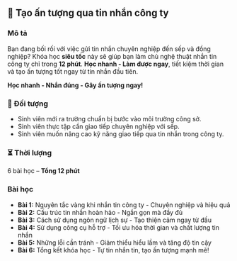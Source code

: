 ## 📌 Tạo ấn tượng qua tin nhắn công ty

### Mô tả
Bạn đang bối rối với việc gửi tin nhắn chuyên nghiệp đến sếp và đồng nghiệp? Khóa học **siêu tốc** này sẽ giúp bạn làm chủ nghệ thuật nhắn tin công ty chỉ trong **12 phút**. **Học nhanh - Làm được ngay**, tiết kiệm thời gian và tạo ấn tượng tốt ngay từ tin nhắn đầu tiên.

**Học nhanh - Nhắn đúng - Gây ấn tượng ngay!**

### 🎯 Đối tượng
- Sinh viên mới ra trường chuẩn bị bước vào môi trường công sở.
- Sinh viên thực tập cần giao tiếp chuyên nghiệp với sếp.
- Sinh viên muốn nâng cao kỹ năng giao tiếp qua tin nhắn trong công ty.

### ⏳ Thời lượng
6 bài học – **Tổng 12 phút**

### Bài học
- **Bài 1:** Nguyên tắc vàng khi nhắn tin công ty - Chuyên nghiệp và hiệu quả
- **Bài 2:** Cấu trúc tin nhắn hoàn hảo - Ngắn gọn mà đầy đủ
- **Bài 3:** Cách sử dụng ngôn ngữ lịch sự - Tạo thiện cảm ngay từ đầu
- **Bài 4:** Sử dụng công cụ hỗ trợ - Tối ưu hóa thời gian và chất lượng tin nhắn
- **Bài 5:** Những lỗi cần tránh - Giảm thiểu hiểu lầm và tăng độ tin cậy
- **Bài 6:** Tổng kết khóa học - Tự tin nhắn tin, tạo ấn tượng mạnh mẽ!